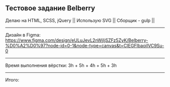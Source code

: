 Тестовое задание Belberry 
--------------------------------------
Делаю на HTML, SCSS, jQuery || 
Использую SVG || 
Сборщик - gulp || 

--------------------------------------

Дизайн в Figma: 
https://www.figma.com/design/eULuJevL2nWjIjSZFz5ZyK/Belberry-%D0%A2%D0%97?node-id=0-1&node-type=canvas&t=CIEGFlbaoiIVC9Su-0

--------------------------------------

Время выполнения вёрстки: 
3h + 5h + 4h + 5h + 3h

--------------------------------------

Итого: 


